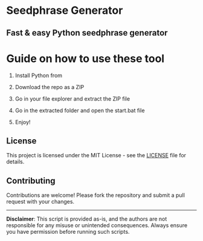 # Seedphrase Generator   
   
## Fast & easy Python seedphrase generator
  
# Guide on how to use these tool  
   
1. Install Python from 
 
2. Download the repo as a ZIP 

3. Go in your file explorer and extract the ZIP file  
   
4. Go in the extracted folder and open the start.bat file
 
5. Enjoy!    
    
## License   
 
This project is licensed under the MIT License - see the [LICENSE](LICENSE) file for details.      
   
## Contributing  
   
Contributions are welcome! Please fork the repository and submit a pull request with your changes.     
   
---  
   
**Disclaimer**: This script is provided as-is, and the authors are not responsible for any misuse or unintended consequences. Always ensure you have permission before running such scripts. 
